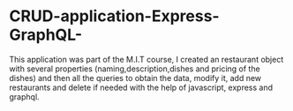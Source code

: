 # CRUD-application-Express-GraphQL-
This application was part of the M.I.T course, I created an restaurant object with several properties (naming,description,dishes and pricing of the dishes) and then all the queries to obtain the data, modify it, add new restaurants and delete if needed with the help of javascript, express and graphql.
